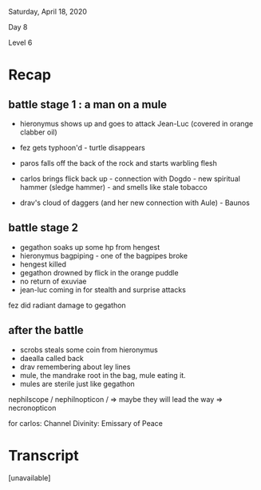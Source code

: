 Saturday, April 18, 2020

Day 8

Level 6

# Recap

## battle stage 1 : a man on a mule

- hieronymus shows up and goes to attack Jean-Luc (covered in orange clabber oil)

- fez gets typhoon'd - turtle disappears

    <!-- -->

- paros falls off the back of the rock and starts warbling flesh

- carlos brings flick back up - connection with Dogdo - new spiritual hammer (sledge hammer) - and smells like stale tobacco

    <!-- -->

- drav's cloud of daggers (and her new connection with Aule) - Baunos


<!-- -->

<!-- -->

<!-- -->

<!-- -->

## battle stage 2

- gegathon soaks up some hp from hengest
- hieronymus bagpiping - one of the bagpipes broke
- hengest killed
- gegathon drowned by flick in the orange puddle
- no return of exuviae
- jean-luc coming in for stealth and surprise attacks

<!-- -->

<!-- -->

<!-- -->

<!-- -->

fez did radiant damage to gegathon

## after the battle

- scrobs steals some coin from hieronymus
- daealla called back
- drav remembering about ley lines
- mule, the mandrake root in the bag, mule eating it.
- mules are sterile just like gegathon

<!-- -->

<!-- -->

<!-- -->

<!-- -->

nephilscope / nephilnopticon / => maybe they will lead the way => necronopticon

for carlos: Channel Divinity: Emissary of Peace

# Transcript

[unavailable]

